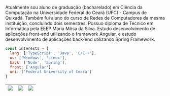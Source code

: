 Atualmente sou aluno de graduação (bacharelado) em Ciência da Computação na Universidade Federal do Ceará (UFC) - Campus de Quixadá. Também fui aluno do curso de Redes de Computadores da mesma instituição, concluindo dois semestres. Possuo diploma de Técnico em Informática pela EEEP Maria Môsa da Silva. Estudo desenvolvimento de aplicações front-end utilizando o framework Angular, e estudo desenvolvimento de aplicações back-end utilizando Spring Framework.


```js
const interests = {
  lang: ['TypeScript', 'Java', 'C/C++'],
  os: ['Windows', 'Linux'],
  back: ['Node', 'Spring'],
  front: ['Angular'],
  uni: ['Federal University of Ceara']
}
```

| ![](http://github-profile-summary-cards.vercel.app/api/cards/stats?username=jairo2k5&theme=nord_dark) | ![](http://github-profile-summary-cards.vercel.app/api/cards/repos-per-language?username=jairo2k5&hide=Html&theme=nord_dark) | ![](http://github-profile-summary-cards.vercel.app/api/cards/most-commit-language?username=jairo2k5&theme=nord_dark) |
| :-: | :-: | :-: |

